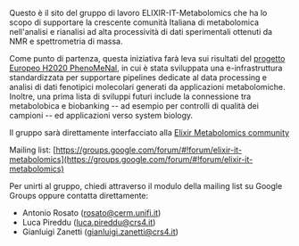 Questo è il sito del gruppo di lavoro ELIXIR-IT-Metabolomics che  ha lo scopo di supportare la crescente comunità Italiana di
metabolomica nell'analisi e rianalisi ad alta processività di dati sperimentali ottenuti da NMR e spettrometria di massa. 

Come punto di partenza, questa iniziativa farà leva sui risultati del
[progetto Europeo H2020 PhenoMeNal](http://phenomenal-h2020.eu/home/), in cui
è stata sviluppata una e-infrastruttura standardizzata per supportare
pipelines dedicate al data processing e analisi di dati fenotipici
molecolari generati da applicazioni metabolomiche. Inoltre, una prima lista
di sviluppi futuri include la connessione tra metabolobica e biobanking --
ad esempio per controlli di qualità dei campioni -- ed applicazioni verso
system biology.

Il gruppo sarà direttamente interfacciato alla [Elixir Metabolomics community](https://www.elixir-europe.org/communities/metabolomics)

Mailing list:  [https://groups.google.com/forum/#!forum/elixir-it-metabolomics](https://groups.google.com/forum/#!forum/elixir-it-metabolomics)

Per unirti al gruppo, chiedi attraverso il modulo della mailing list su Google Groups oppure contatta direttamente:
  * Antonio Rosato (rosato@cerm.unifi.it)
  * Luca Pireddu (luca.pireddu@crs4.it)
  * Gianluigi Zanetti (gianluigi.zanetti@crs4.it)  
